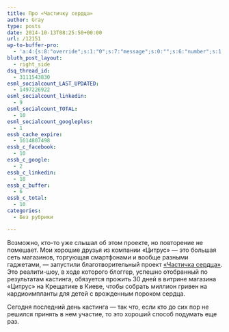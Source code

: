 ```yaml
---
title: Про «Частичку сердца»
author: Gray
type: posts
date: 2014-10-13T08:25:50+00:00
url: /12151
wp-to-buffer-pro:
  - 'a:4:{s:8:"override";s:1:"0";s:7:"message";s:0:"";s:6:"number";s:1:"1";s:16:"alternateMessage";s:0:"";}'
bluth_post_layout:
  - right_side
dsq_thread_id:
  - 3111543830
esml_socialcount_LAST_UPDATED:
  - 1497226922
esml_socialcount_linkedin:
  - 9
esml_socialcount_TOTAL:
  - 10
esml_socialcount_googleplus:
  - 1
essb_cache_expire:
  - 1614807498
essb_c_facebook:
  - 10
essb_c_google:
  - 2
essb_c_linkedin:
  - 18
essb_c_buffer:
  - 6
essb_c_total:
  - 10
categories:
  - Без рубрики

---
```








Возможно, кто-то уже слышал об этом проекте, но повторение не помешает. Мои хорошие друзья из компании &#171;Цитрус&#187; — это большая сеть магазинов, торгующая смартфонами и вообще разными гаджетами, — запустили благотворительный проект <a href="http://www.citrus.ua/kids-hearts/" target="_blank">&#171;Частичка сердца&#187;</a>. Это реалити-шоу, в ходе которого блоггер, успешно отобранный по результатам кастинга, обязуется прожить 30 дней в витрине магазина &#171;Цитрус&#187; на Крещатике в Киеве, чтобы собрать миллион гривен на кардиоимпланты для детей с врожденным пороком сердца.

Сегодня последний день кастинга — так что, если кто до сих пор не решился принять в нем участие, то это хороший способ подумать еще раз.